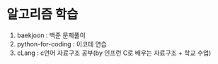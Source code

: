 # 알고리즘 학습

1. baekjoon : 백준 문제풀이
2. python-for-coding : 이코테 연습
3. cLang : c언어 자료구조 공부(by 인프런 C로 배우는 자료구조 + 학교 수업)
